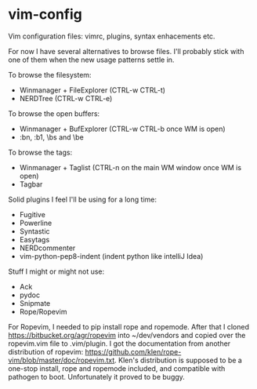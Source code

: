 vim-config
==========

Vim configuration files: vimrc, plugins, syntax enhacements etc.

For now I have several alternatives to browse files. I'll probably stick with
one of them when the new usage patterns settle in. 

To browse the filesystem:
 - Winmanager + FileExplorer (CTRL-w CTRL-t)
 - NERDTree (CTRL-w CTRL-e)

To browse the open buffers:
 - Winmanager + BufExplorer (CTRL-w CTRL-b once WM is open)
 - :bn, :b1, \bs and \be

To browse the tags:
 - Winmanager + Taglist (CTRL-n on the main WM window once WM is open)
 - Tagbar

Solid plugins I feel I'll be using for a long time:
 - Fugitive
 - Powerline
 - Syntastic
 - Easytags
 - NERDcommenter
 - vim-python-pep8-indent (indent python like intelliJ Idea)

Stuff I might or might not use:
 - Ack
 - pydoc
 - Snipmate
 - Rope/Ropevim

For Ropevim, I needed to pip install rope and ropemode. After that I cloned
https://bitbucket.org/agr/ropevim into ~/dev/vendors and copied over the
ropevim.vim file to .vim/plugin. I got the documentation from another
distribution of ropevim: https://github.com/klen/rope-vim/blob/master/doc/ropevim.txt.
Klen's distribution is supposed to be a one-stop install, rope and ropemode
included, and compatible with pathogen to boot. Unfortunately it proved to be
buggy.
